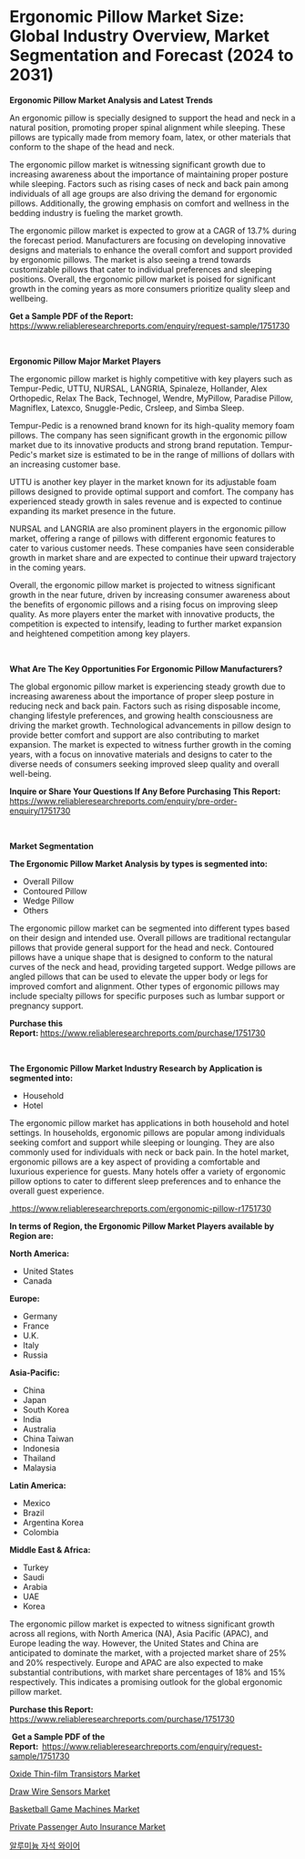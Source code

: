 <p><h1>Ergonomic Pillow Market Size: Global Industry Overview, Market Segmentation and Forecast (2024 to 2031)</h1></p><p><strong>Ergonomic Pillow Market Analysis and Latest Trends</strong></p>
<p><p>An ergonomic pillow is specially designed to support the head and neck in a natural position, promoting proper spinal alignment while sleeping. These pillows are typically made from memory foam, latex, or other materials that conform to the shape of the head and neck.</p><p>The ergonomic pillow market is witnessing significant growth due to increasing awareness about the importance of maintaining proper posture while sleeping. Factors such as rising cases of neck and back pain among individuals of all age groups are also driving the demand for ergonomic pillows. Additionally, the growing emphasis on comfort and wellness in the bedding industry is fueling the market growth.</p><p>The ergonomic pillow market is expected to grow at a CAGR of 13.7% during the forecast period. Manufacturers are focusing on developing innovative designs and materials to enhance the overall comfort and support provided by ergonomic pillows. The market is also seeing a trend towards customizable pillows that cater to individual preferences and sleeping positions. Overall, the ergonomic pillow market is poised for significant growth in the coming years as more consumers prioritize quality sleep and wellbeing.</p></p>
<p><strong>Get a Sample PDF of the Report:&nbsp;</strong> <a href="https://www.reliableresearchreports.com/enquiry/request-sample/1751730">https://www.reliableresearchreports.com/enquiry/request-sample/1751730</a></p>
<p>&nbsp;</p>
<p><strong>Ergonomic Pillow Major Market Players</strong></p>
<p><p>The ergonomic pillow market is highly competitive with key players such as Tempur-Pedic, UTTU, NURSAL, LANGRIA, Spinaleze, Hollander, Alex Orthopedic, Relax The Back, Technogel, Wendre, MyPillow, Paradise Pillow, Magniflex, Latexco, Snuggle-Pedic, Crsleep, and Simba Sleep.</p><p>Tempur-Pedic is a renowned brand known for its high-quality memory foam pillows. The company has seen significant growth in the ergonomic pillow market due to its innovative products and strong brand reputation. Tempur-Pedic's market size is estimated to be in the range of millions of dollars with an increasing customer base.</p><p>UTTU is another key player in the market known for its adjustable foam pillows designed to provide optimal support and comfort. The company has experienced steady growth in sales revenue and is expected to continue expanding its market presence in the future.</p><p>NURSAL and LANGRIA are also prominent players in the ergonomic pillow market, offering a range of pillows with different ergonomic features to cater to various customer needs. These companies have seen considerable growth in market share and are expected to continue their upward trajectory in the coming years.</p><p>Overall, the ergonomic pillow market is projected to witness significant growth in the near future, driven by increasing consumer awareness about the benefits of ergonomic pillows and a rising focus on improving sleep quality. As more players enter the market with innovative products, the competition is expected to intensify, leading to further market expansion and heightened competition among key players.</p></p>
<p>&nbsp;</p>
<p><strong>What Are The Key Opportunities For Ergonomic Pillow Manufacturers?</strong></p>
<p><p>The global ergonomic pillow market is experiencing steady growth due to increasing awareness about the importance of proper sleep posture in reducing neck and back pain. Factors such as rising disposable income, changing lifestyle preferences, and growing health consciousness are driving the market growth. Technological advancements in pillow design to provide better comfort and support are also contributing to market expansion. The market is expected to witness further growth in the coming years, with a focus on innovative materials and designs to cater to the diverse needs of consumers seeking improved sleep quality and overall well-being.</p></p>
<p><strong>Inquire or Share Your Questions If Any Before Purchasing This Report:</strong> <a href="https://www.reliableresearchreports.com/enquiry/pre-order-enquiry/1751730">https://www.reliableresearchreports.com/enquiry/pre-order-enquiry/1751730</a></p>
<p>&nbsp;</p>
<p><strong>Market Segmentation</strong></p>
<p><strong>The Ergonomic Pillow Market Analysis by types is segmented into:</strong></p>
<p><ul><li>Overall Pillow</li><li>Contoured Pillow</li><li>Wedge Pillow</li><li>Others</li></ul></p>
<p><p>The ergonomic pillow market can be segmented into different types based on their design and intended use. Overall pillows are traditional rectangular pillows that provide general support for the head and neck. Contoured pillows have a unique shape that is designed to conform to the natural curves of the neck and head, providing targeted support. Wedge pillows are angled pillows that can be used to elevate the upper body or legs for improved comfort and alignment. Other types of ergonomic pillows may include specialty pillows for specific purposes such as lumbar support or pregnancy support.</p></p>
<p><strong>Purchase this Report:&nbsp;</strong><a href="https://www.reliableresearchreports.com/purchase/1751730">https://www.reliableresearchreports.com/purchase/1751730</a></p>
<p>&nbsp;</p>
<p><strong>The Ergonomic Pillow Market Industry Research by Application is segmented into:</strong></p>
<p><ul><li>Household</li><li>Hotel</li></ul></p>
<p><p>The ergonomic pillow market has applications in both household and hotel settings. In households, ergonomic pillows are popular among individuals seeking comfort and support while sleeping or lounging. They are also commonly used for individuals with neck or back pain. In the hotel market, ergonomic pillows are a key aspect of providing a comfortable and luxurious experience for guests. Many hotels offer a variety of ergonomic pillow options to cater to different sleep preferences and to enhance the overall guest experience.</p></p>
<p><a href="https://www.reliableresearchreports.com/ergonomic-pillow-r1751730">&nbsp;https://www.reliableresearchreports.com/ergonomic-pillow-r1751730</a></p>
<p><strong>In terms of Region, the Ergonomic Pillow Market Players available by Region are:</strong></p>
<p>
    <p> <strong> North America: </strong>
        <ul>
            <li>United States</li>
            <li>Canada</li>
        </ul>
        </p> 
    <p> <strong> Europe: </strong>
        <ul>
            <li>Germany</li>
            <li>France</li>
            <li>U.K.</li>
            <li>Italy</li>
            <li>Russia</li>
        </ul>
        </p> 
    <p> <strong> Asia-Pacific: </strong>
        <ul>
            <li>China</li>
            <li>Japan</li>
            <li>South Korea</li>
            <li>India</li>
            <li>Australia</li>
            <li>China Taiwan</li>
            <li>Indonesia</li>
            <li>Thailand</li>
            <li>Malaysia</li>
        </ul>
        </p> 
    <p> <strong> Latin America: </strong>
        <ul>
            <li>Mexico</li>
            <li>Brazil</li>
            <li>Argentina Korea</li>
            <li>Colombia</li>
        </ul>
        </p> 
    <p> <strong> Middle East & Africa: </strong>
        <ul>
            <li>Turkey</li>
            <li>Saudi</li>
            <li>Arabia</li>
            <li>UAE</li>
            <li>Korea</li>
        </ul>
    </p>
    </p>
<p><p>The ergonomic pillow market is expected to witness significant growth across all regions, with North America (NA), Asia Pacific (APAC), and Europe leading the way. However, the United States and China are anticipated to dominate the market, with a projected market share of 25% and 20% respectively. Europe and APAC are also expected to make substantial contributions, with market share percentages of 18% and 15% respectively. This indicates a promising outlook for the global ergonomic pillow market.</p></p>
<p><strong>Purchase this Report: </strong><a href="https://www.reliableresearchreports.com/purchase/1751730">https://www.reliableresearchreports.com/purchase/1751730</a></p>
<p>&nbsp;<strong>Get a Sample PDF of the Report:&nbsp;&nbsp;</strong><a href="https://www.reliableresearchreports.com/enquiry/request-sample/1751730">https://www.reliableresearchreports.com/enquiry/request-sample/1751730</a></p>
<p><strong></strong></p>
<p><p><a href="https://github.com/neibinson7856/Market-Research-Report-List-1/blob/main/oxide-thin-film-transistors-market.md">Oxide Thin-film Transistors Market</a></p><p><a href="https://medium.com/@lisastevens48/draw-wire-sensors-market-outlook-and-forecast-from-2024-to-2031-dbc15a3e8a56">Draw Wire Sensors Market</a></p><p><a href="https://github.com/connormarshall794/Market-Research-Report-List-1/blob/main/basketball-game-machines-market.md">Basketball Game Machines Market</a></p><p><a href="https://www.linkedin.com/pulse/private-passenger-auto-insurance-market-global-regional-analysis-y0q6c">Private Passenger Auto Insurance Market</a></p><p><a href="https://medium.com/@hossainvi014/%EC%95%8C%EB%A3%A8%EB%AF%B8%EB%8A%84-%EC%9E%90%EC%84%9D-%EC%99%80%EC%9D%B4%EC%96%B4-%EC%8B%9C%EC%9E%A5-%EA%B0%9C%EC%9A%94-2024%EB%85%84%EB%B6%80%ED%84%B0-2031%EB%85%84%EA%B9%8C%EC%A7%80%EC%9D%98-%EA%B8%80%EB%A1%9C%EB%B2%8C-%EC%8B%9C%EC%9E%A5-%EB%8F%99%ED%96%A5-%EB%B0%8F-%EC%A0%84%EB%A7%9D-2a0e7107738b">알루미늄 자석 와이어</a></p></p>